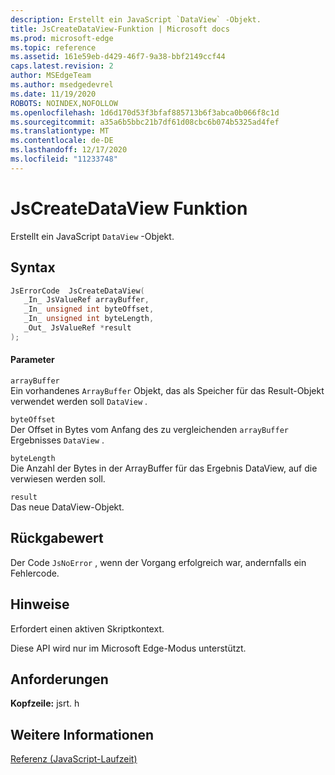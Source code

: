 ```yaml
---
description: Erstellt ein JavaScript `DataView` -Objekt.
title: JsCreateDataView-Funktion | Microsoft docs
ms.prod: microsoft-edge
ms.topic: reference
ms.assetid: 161e59eb-d429-46f7-9a38-bbf2149ccf44
caps.latest.revision: 2
author: MSEdgeTeam
ms.author: msedgedevrel
ms.date: 11/19/2020
ROBOTS: NOINDEX,NOFOLLOW
ms.openlocfilehash: 1d6d170d53f3bfaf885713b6f3abca0b066f8c1d
ms.sourcegitcommit: a35a6b5bbc21b7df61d08cbc6b074b5325ad4fef
ms.translationtype: MT
ms.contentlocale: de-DE
ms.lasthandoff: 12/17/2020
ms.locfileid: "11233748"
---
```

# JsCreateDataView Funktion

Erstellt ein JavaScript `DataView` -Objekt.  
  
## Syntax  
  
```cpp  
JsErrorCode  JsCreateDataView(  
   _In_ JsValueRef arrayBuffer,  
   _In_ unsigned int byteOffset,  
   _In_ unsigned int byteLength,  
   _Out_ JsValueRef *result  
);  
```  
  
#### Parameter  
 `arrayBuffer`  
 Ein vorhandenes `ArrayBuffer` Objekt, das als Speicher für das Result-Objekt verwendet werden soll `DataView` .  
  
 `byteOffset`  
 Der Offset in Bytes vom Anfang des zu vergleichenden `arrayBuffer` Ergebnisses `DataView` .  
  
 `byteLength`  
 Die Anzahl der Bytes in der ArrayBuffer für das Ergebnis DataView, auf die verwiesen werden soll.  
  
 `result`  
 Das neue DataView-Objekt.  
  
## Rückgabewert  
 Der Code `JsNoError` , wenn der Vorgang erfolgreich war, andernfalls ein Fehlercode.  
  
## Hinweise  
 Erfordert einen aktiven Skriptkontext.  
  
 Diese API wird nur im Microsoft Edge-Modus unterstützt.  
  
## Anforderungen  
 **Kopfzeile:** jsrt. h  
  
## Weitere Informationen  
 [Referenz (JavaScript-Laufzeit)](../chakra-hosting/reference-javascript-runtime.md)
